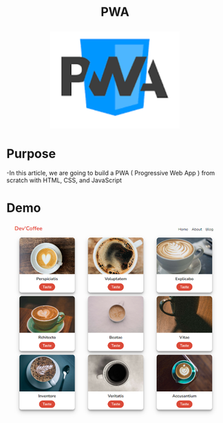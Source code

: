 # <p align="center">PWA</p>

<p align="center">
    <img src="https://raw.githubusercontent.com/EmadMohDev/pwa_demo/main/imgs/pwa.png" alt="pwa" width="300px">


    
</p>



# Purpose

-In this article, we are going to build a PWA  ( Progressive Web App ) from scratch with HTML, CSS, and JavaScript




# Demo

<p>
    <img src="https://raw.githubusercontent.com/EmadMohDev/pwa_demo/main/imgs/demo.PNG" alt="list posts">
</p>

#
